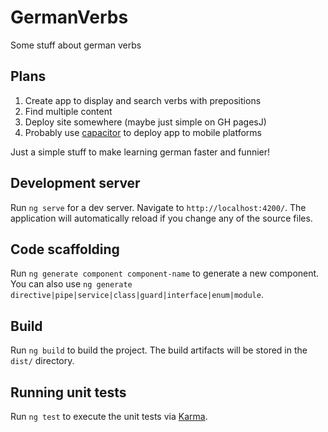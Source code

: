 # GermanVerbs
Some stuff about german verbs

## Plans
1. Create app to display and search verbs with prepositions
2. Find multiple content
3. Deploy site somewhere (maybe just simple on GH pagesJ)
4. Probably use [capacitor](https://betterprogramming.pub/how-to-convert-your-angular-application-to-a-native-mobile-app-android-and-ios-c212b38976df) to deploy app to mobile platforms 

Just a simple stuff to make learning german faster and funnier!

## Development server

Run `ng serve` for a dev server. Navigate to `http://localhost:4200/`. The application will automatically reload if you change any of the source files.

## Code scaffolding

Run `ng generate component component-name` to generate a new component. You can also use `ng generate directive|pipe|service|class|guard|interface|enum|module`.

## Build

Run `ng build` to build the project. The build artifacts will be stored in the `dist/` directory.

## Running unit tests

Run `ng test` to execute the unit tests via [Karma](https://karma-runner.github.io).
